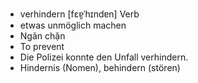 - verhindern	[fɛɐ̯ˈhɪndɐn]	Verb
- etwas unmöglich machen
- Ngăn chặn
- To prevent
- Die Polizei konnte den Unfall verhindern.
- Hindernis (Nomen), behindern (stören)